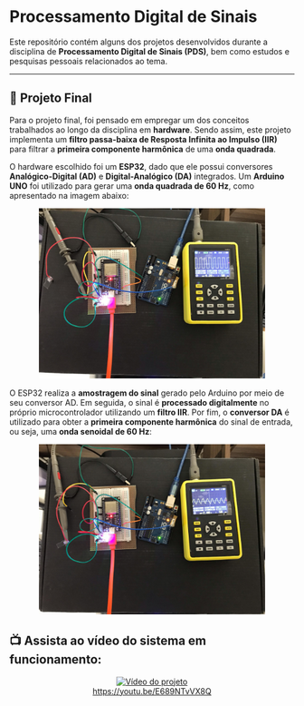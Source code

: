 # Processamento Digital de Sinais

Este repositório contém alguns dos projetos desenvolvidos durante a disciplina de **Processamento Digital de Sinais (PDS)**, bem como estudos e pesquisas pessoais relacionados ao tema.

---

## 🎯 Projeto Final

Para o projeto final, foi pensado em empregar um dos conceitos trabalhados ao longo da disciplina em **hardware**. Sendo assim, este projeto implementa um **filtro passa-baixa de Resposta Infinita ao Impulso (IIR)** para filtrar a **primeira componente harmônica** de uma **onda quadrada**.

O hardware escolhido foi um **ESP32**, dado que ele possui conversores **Analógico-Digital (AD)** e **Digital-Analógico (DA)** integrados. Um **Arduino UNO** foi utilizado para gerar uma **onda quadrada de 60 Hz**, como apresentado na imagem abaixo:

<div align="center">
  <img src="img/Square_wave.jpg" alt="Onda Quadrada" width="400"/>
</div>

O ESP32 realiza a **amostragem do sinal** gerado pelo Arduino por meio de seu conversor AD. Em seguida, o sinal é **processado digitalmente** no próprio microcontrolador utilizando um **filtro IIR**. Por fim, o **conversor DA** é utilizado para obter a **primeira componente harmônica** do sinal de entrada, ou seja, uma **onda senoidal de 60 Hz**:

<div align="center">
  <img src="img/1Harmonica.jpg" alt="Primeira Harmônica" width="400"/>
</div>

## 📺 Assista ao vídeo do sistema em funcionamento:

<div align="center">
  <a href="https://youtu.be/E689NTvVX8Q">
    <img src="https://img.youtube.com/vi/E689NTvVX8Q/0.jpg" alt="Vídeo do projeto" width="400"/>
  </a>
  <br/>
  <a href="https://youtu.be/E689NTvVX8Q">https://youtu.be/E689NTvVX8Q</a>
</div>
